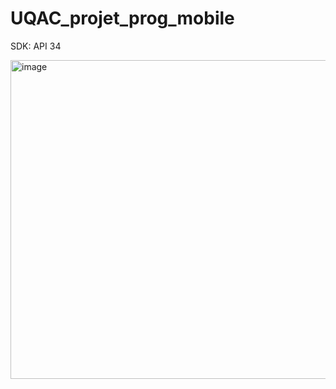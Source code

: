 # UQAC_projet_prog_mobile

SDK: API 34

<img width="510" alt="image" src="https://github.com/loic-dev/UQAC_projet_prog_mobile/assets/60699159/f6b57321-1a7c-4f57-89e9-cde1fea5f700">
